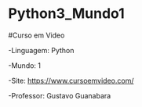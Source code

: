 # Python3_Mundo1
#Curso em Video

-Linguagem: Python

-Mundo: 1

-Site: https://www.cursoemvideo.com/

-Professor: Gustavo Guanabara
